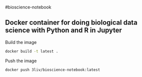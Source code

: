 #bioscience-notebook
## Docker container for doing biological data science with Python and R in Jupyter

Build the image
```bash
docker build -t latest .
```


Push the image
```bash
docker push 3liv/bioscience-notebook:latest
```
